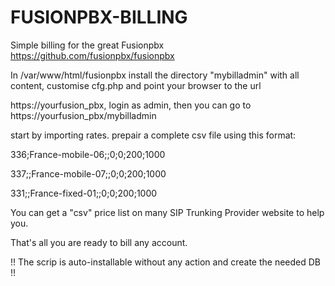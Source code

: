 # FUSIONPBX-BILLING

Simple billing for the great Fusionpbx https://github.com/fusionpbx/fusionpbx

In /var/www/html/fusionpbx
install the directory "mybilladmin" with all content, customise cfg.php and point your browser to the url

https://yourfusion_pbx, login as admin, then you can go to https://yourfusion_pbx/mybilladmin

start by importing rates.
prepair a complete csv file using this format:

336;France-mobile-06;;0;0;200;1000

337;;France-mobile-07;;0;0;200;1000

331;;France-fixed-01;;0;0;200;1000

You can get a "csv" price list on many SIP Trunking Provider website to help you.

That's all you are ready to bill any account.

!! The scrip is auto-installable without any action and create the needed DB !!
